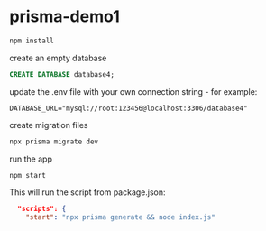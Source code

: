 # prisma-demo1

```bash
npm install
```


create an empty database
```sql
CREATE DATABASE database4;
```

update the .env file with your own connection string - for example:
```env
DATABASE_URL="mysql://root:123456@localhost:3306/database4"
```

create migration files
```bash
npx prisma migrate dev
```

run the app
```bash
npm start
```

This will run the script from package.json:
```json
  "scripts": {
    "start": "npx prisma generate && node index.js"
```

